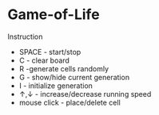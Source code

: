 # Game-of-Life
Instruction
+ SPACE - start/stop
+ C - clear board
+ R -generate cells randomly
+ G - show/hide current generation
+ I - initialize generation
+ ↑,↓ - increase/decrease running speed
+ mouse click - place/delete cell
